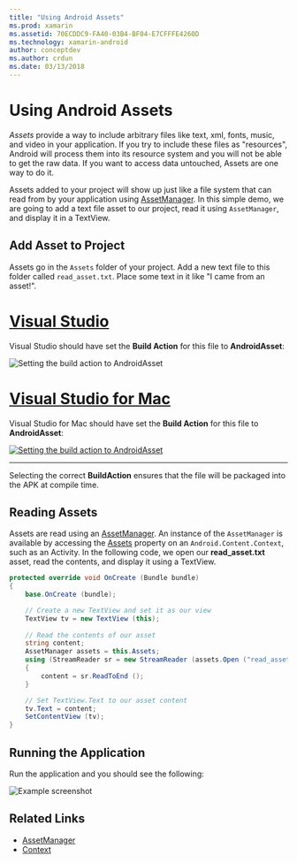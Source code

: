 ```yaml
---
title: "Using Android Assets"
ms.prod: xamarin
ms.assetid: 70ECDDC9-FA40-03B4-BF04-E7CFFFE4260D
ms.technology: xamarin-android
author: conceptdev
ms.author: crdun
ms.date: 03/13/2018
---
```


# Using Android Assets

_Assets_ provide a way to include arbitrary files like text, xml,
fonts, music, and video in your application. If you try to include
these files as "resources", Android will process them into its resource
system and you will not be able to get the raw data. If you want to
access data untouched, Assets are one way to do it.

Assets added to your project will show up just like a file system that
can read from by your application using
[AssetManager](xref:Android.Content.Res.AssetManager).
In this simple demo, we are going to add a text file asset to our
project, read it using `AssetManager`, and display it in a TextView.

## Add Asset to Project

Assets go in the `Assets` folder of your project. Add a new text file
to this folder called `read_asset.txt`. Place some text in it like "I
came from an asset!".

# [Visual Studio](#tab/windows)

Visual Studio should have set the **Build Action** for this file to
**AndroidAsset**:

![Setting the build action to AndroidAsset](android-assets-images/asset-properties-vs.png) 

# [Visual Studio for Mac](#tab/macos)

Visual Studio for Mac should have set the **Build Action** for this file to
**AndroidAsset**:

[![Setting the build action to AndroidAsset](android-assets-images/asset-properties-xs-sml.png)](android-assets-images/asset-properties-xs.png#lightbox)

-----

Selecting the correct **BuildAction** ensures that the file will be
packaged into the APK at compile time.

## Reading Assets

Assets are read using an
[AssetManager](xref:Android.Content.Res.AssetManager). An
instance of the `AssetManager` is available by accessing the
[Assets](xref:Android.Content.Context.Assets) property on an
`Android.Content.Context`, such as an Activity.
In the following code, we open our **read_asset.txt** asset, read the
contents, and display it using a TextView.

```csharp
protected override void OnCreate (Bundle bundle)
{
    base.OnCreate (bundle);

    // Create a new TextView and set it as our view
    TextView tv = new TextView (this);
    
    // Read the contents of our asset
    string content;
    AssetManager assets = this.Assets;
    using (StreamReader sr = new StreamReader (assets.Open ("read_asset.txt")))
    {
        content = sr.ReadToEnd ();
    }

    // Set TextView.Text to our asset content
    tv.Text = content;
    SetContentView (tv);
}
```

## Running the Application

Run the application and you should see the following:

![Example screenshot](android-assets-images/screenshot.png)

## Related Links

- [AssetManager](xref:Android.Content.Res.AssetManager)
- [Context](xref:Android.Content.Context)
